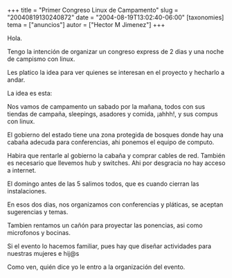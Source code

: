 +++
title = "Primer Congreso Linux de Campamento"
slug = "20040819130240872"
date = "2004-08-19T13:02:40-06:00"
[taxonomies]
tema = ["anuncios"]
autor = ["Hector M Jimenez"]
+++

Hola.

Tengo la intención de organizar un congreso express de 2 dias y una
noche de campismo con linux.

Les platico la idea para ver quienes se interesan en el proyecto y
hecharlo a andar.

La idea es esta:

<!-- more -->
Nos vamos de campamento un sabado por la mañana, todos con sus tiendas
de campaña, sleepings, asadores y comida, ¡ahhh!, y sus compus con
linux.

El gobierno del estado tiene una zona protegida de bosques donde hay una
cabaña adecuda para conferencias, ahi ponemos el equipo de computo.

Habira que rentarle al gobierno la cabaña y comprar cables de red.
También es necesario que llevemos hub y switches. Ahi por desgracia no
hay acceso a internet.

El domingo antes de las 5 salimos todos, que es cuando cierran las
instalaciones.

En esos dos dias, nos organizamos con conferencias y pláticas, se
aceptan sugerencias y temas.

Tambien rentamos un cañón para proyectar las ponencias, asi como
microfonos y bocinas.

Si el evento lo hacemos familiar, pues hay que diseñar actividades para
nuestras mujeres e hij@s

Como ven, quién dice yo le entro a la organización del evento.

